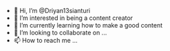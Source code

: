 - 👋 Hi, I’m @Driyan13sianturi
- 👀 I’m interested in being a content creator
- 🌱 I’m currently learning how to make a good content
- 💞️ I’m looking to collaborate on ...
- 📫 How to reach me ...

<!---
Driyan13sianturi/Driyan13sianturi is a ✨ special ✨ repository because its `README.md` (this file) appears on your GitHub profile.
You can click the Preview link to take a look at your changes.
--->
